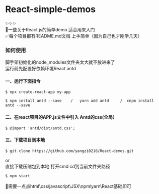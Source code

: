 # React-simple-demos
✨✨✨<br>
🚩一些关于React.js的简单demo 适合用来入门<br>
✅每个项目都有README.md文档 上手简单（因为自己也才刚学几天）
### 如何使用
脚手架初始化的node_modules文件夹太大就不放进来了<br>
运行前先配置好依赖环境React antd<br>

#### 一、运行下面指令
```
$ npx create-react-app my-app
```
```
$ npm install antd --save    /   yarn add antd     /  cnpm install antd --save
```
#### 二、在react项目的APP.js文件中引入 Antd的css(全局）
```
$ @import 'antd/dist/antd.css';
```
#### 三、下载项目到本地
```
$ git clone https://github.com/yangzi0210/React-demos.git
```
or <br>
直接下载压缩包到本地
打开cmd cd到当前文件夹路径

```bash
$ npm start
```
💭需要一点点html\css\javascript\JSX\npm\yarn\React基础即可
